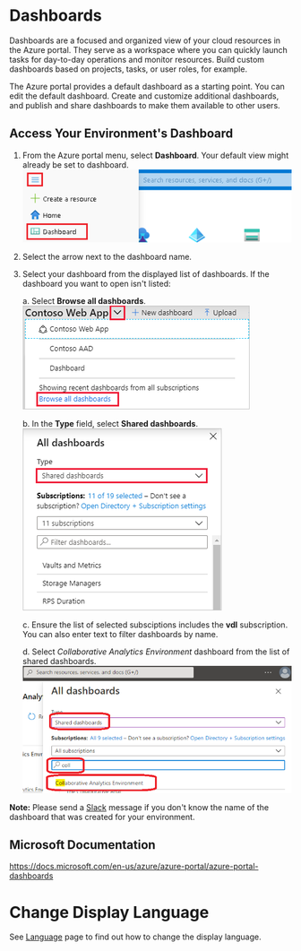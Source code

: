 # Dashboards
Dashboards are a focused and organized view of your cloud resources in the Azure portal. They serve as a workspace where you can quickly launch tasks for day-to-day operations and monitor resources. Build custom dashboards based on projects, tasks, or user roles, for example.

The Azure portal provides a default dashboard as a starting point. You can edit the default dashboard. Create and customize additional dashboards, and publish and share dashboards to make them available to other users.

## Access Your Environment's Dashboard
1. From the Azure portal menu, select **Dashboard**. Your default view might already be set to dashboard.  
![Access Dashboards](images/AccessDashboard.png)  

2. Select the arrow next to the dashboard name.  
3. Select your dashboard from the displayed list of dashboards. If the dashboard you want to open isn't listed:  

    a. Select **Browse all dashboards**.  
    ![Browse Dashboards](images/DashboardBrowse.png)  

    b. In the **Type** field, select **Shared dashboards**.  
    ![Browse All Dashboards](images/DashboardBrowseAll.png)  

    c. Ensure the list of selected subsciptions includes the **vdl** subscription. You can also enter text to filter dashboards by name.  

    d. Select _Collaborative Analytics Environment_ dashboard from the list of shared dashboards.
    ![Collaborative Analytics Environments Dashboard](images/DashboardCAE.png)

**Note:** Please send a [Slack](https://cae-eac.slack.com) message if you don't know the name of the dashboard that was created for your environment.

## Microsoft Documentation
https://docs.microsoft.com/en-us/azure/azure-portal/azure-portal-dashboards

# Change Display Language

See [Language](Language.md) page to find out how to change the display language.

